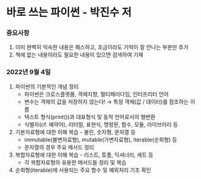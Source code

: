 # 바로 쓰는 파이썬 - 박진수 저
### 중요사항
1. 이미 완벽히 익숙한 내용은 패스하고, 조금이라도 기억이 잘 안나는 부분만 추가
2. 책에 없는 내용이라도 필요한 내용이 있으면 검색하여 기재

### 2022년 9월 4일
1. 파이썬의 기본적인 개념 정리
    - 파이썬은 크로스플랫폼, 객체지향, 멀티패러다임, 인터프리터 언어
    - 변수는 객체의 값을 저장하지 않는다! → 특정 객체(값 / 데이터)를 참조하는 이름
    - 텍스트 형식(print())과 대표형식 및 동적 언어로서의 형변환
    - 식별자(cf. 예약어), 리터럴, 표현식, 명령문, 함수, 모듈, 라이브러리 등
2. 기본자료형에 대한 이해 복습 - 불린, 숫자형, 문자열 등
    - immutable(불변자료형), mutable(가변자료형), iterable(순회형) 등
    - 문자열의 경우 주요 메서드 정리
3. 복합자료형에 대한 이해 복습 - 리스트, 튜플, 딕셔너리, 세트 등
    - 각 복합자료형의 유용한 메서드들 정리 및 복습
4. 순회형(iterable)에 사용되는 주요 함수 및 예외처리 기초 확인